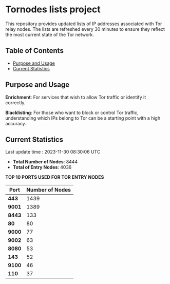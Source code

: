 # Tornodes lists project

This repository provides updated lists of IP addresses associated with Tor relay nodes. The lists are refreshed every 30 minutes to ensure they reflect the most current state of the Tor network.

## Table of Contents

- [Purpose and Usage](#purpose-and-usage)
- [Current Statistics](#current-statistics)


## Purpose and Usage

**Enrichment**: For services that wish to allow Tor traffic or identify it correctly.

**Blacklisting**: For those who want to block or control Tor traffic, understanding which IPs belong to Tor can be a starting point with a high accuracy.

## Current Statistics

Last update time : 2023-11-30 08:30:06 UTC

- **Total Number of Nodes**: 8444
- **Total of Entry Nodes**: 4036

**TOP 10 PORTS USED FOR TOR ENTRY NODES**

| **Port** | **Number of Nodes** |
|------|-----------------|
| **443**   | 1439  |
| **9001**   | 1389  |
| **8443**   | 133  |
| **80**   | 80  |
| **9000**   | 77  |
| **9002**   | 63  |
| **8080**   | 53  |
| **143**   | 52  |
| **9100**   | 46  |
| **110**   | 37  |

